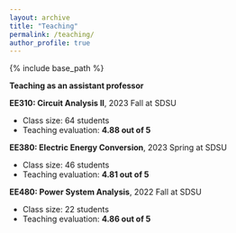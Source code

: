 ```yaml
---
layout: archive
title: "Teaching"
permalink: /teaching/
author_profile: true
---
```


{% include base_path %}

**Teaching as an assistant professor**

**EE310: Circuit Analysis II**, 2023 Fall at SDSU
* Class size: 64 students
* Teaching evaluation: **4.88 out of 5**

**EE380: Electric Energy Conversion**, 2023 Spring at SDSU
* Class size: 46 students
* Teaching evaluation: **4.81 out of 5**

**EE480: Power System Analysis**, 2022 Fall at SDSU
* Class size: 22 students
* Teaching evaluation: **4.86 out of 5**
